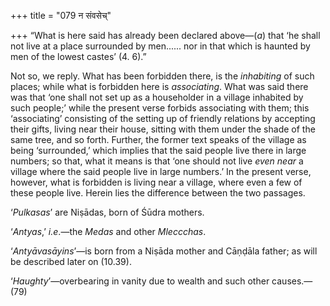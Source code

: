 +++
title = "079 न संवसेच्"

+++
“What is here said has already been declared above—(*a*) that ‘he shall
not live at a place surrounded by men...... nor in that which is haunted
by men of the lowest castes’ (4. 6).”

Not so, we reply. What has been forbidden there, is the *inhabiting* of
such places; while what is forbidden here is *associating*. What was
said there was that ‘one shall not set up as a householder in a village
inhabited by such people;’ while the present verse forbids associating
with them; this ‘associating’ consisting of the setting up of friendly
relations by accepting their gifts, living near their house, sitting
with them under the shade of the same tree, and so forth. Further, the
former text speaks of the village as being ‘surrounded,’ which implies
that the said people live there in large numbers; so that, what it means
is that ‘one should not live *even near* a village where the said people
live in large numbers.’ In the present verse, however, what is forbidden
is living near a village, where even a few of these people live. Herein
lies the difference between the two passages.

‘*Pulkasas*’ are Niṣādas, born of Śūdra mothers.

‘*Antyas*,’ *i.e*.—the *Medas* and other *Mleccchas*.

‘*Antyāvasāyins*’—is born from a Niṣāda mother and Cāṇḍāla father; as
will be described later on (10.39).

‘*Haughty*’—overbearing in vanity due to wealth and such other
causes.—(79)


